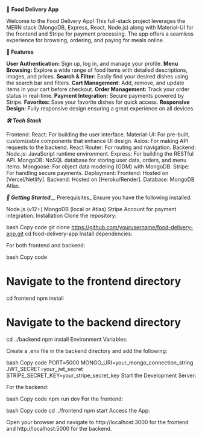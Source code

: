 🍕 **Food Delivery App**

Welcome to the Food Delivery App! 
This full-stack project leverages the MERN stack (MongoDB, Express, React, Node.js) along with Material-UI for the frontend and Stripe for payment processing. 
The app offers a seamless experience for browsing, ordering, and paying for meals online.

**📌 Features**

**User Authentication:** Sign up, log in, and manage your profile.
**Menu Browsing:** Explore a wide range of food items with detailed descriptions, images, and prices.
**Search & Filter:** Easily find your desired dishes using the search bar and filters.
**Cart Management:** Add, remove, and update items in your cart before checkout.
**Order Management:** Track your order status in real-time.
**Payment Integration:** Secure payments powered by Stripe.
**Favorites:** Save your favorite dishes for quick access.
**Responsive Design:** Fully responsive design ensuring a great experience on all devices.

**_🛠️ Tech Stack_**

Frontend:
React: For building the user interface.
Material-UI: For pre-built, customizable components that enhance UI design.
Axios: For making API requests to the backend.
React Router: For routing and navigation.
Backend:
Node.js: JavaScript runtime environment.
Express: For building the RESTful API.
MongoDB: NoSQL database for storing user data, orders, and menu items.
Mongoose: For object data modeling (ODM) with MongoDB.
Stripe: For handling secure payments.
Deployment:
Frontend: Hosted on [Vercel/Netlify].
Backend: Hosted on [Heroku/Render].
Database: MongoDB Atlas.


_**🚀 Getting Started**___
Prerequisites_
Ensure you have the following installed:

Node.js (v12+)
MongoDB (local or Atlas)
Stripe Account for payment integration.
Installation
Clone the repository:

bash
Copy code
git clone https://github.com/yourusername/food-delivery-app.git
cd food-delivery-app
Install dependencies:

For both frontend and backend:

bash
Copy code
# Navigate to the frontend directory
cd frontend
npm install

# Navigate to the backend directory
cd ../backend
npm install
Environment Variables:

Create a .env file in the backend directory and add the following:

bash
Copy code
PORT=5000
MONGO_URI=your_mongo_connection_string
JWT_SECRET=your_jwt_secret
STRIPE_SECRET_KEY=your_stripe_secret_key
Start the Development Server:

For the backend:

bash
Copy code
npm run dev
For the frontend:

bash
Copy code
cd ../frontend
npm start
Access the App:

Open your browser and navigate to http://localhost:3000 for the frontend and http://localhost:5000 for the backend.
